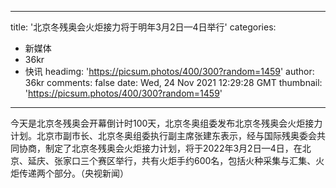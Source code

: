 
---
title: '北京冬残奥会火炬接力将于明年3月2日—4日举行'
categories: 
 - 新媒体
 - 36kr
 - 快讯
headimg: 'https://picsum.photos/400/300?random=1459'
author: 36kr
comments: false
date: Wed, 24 Nov 2021 12:29:28 GMT
thumbnail: 'https://picsum.photos/400/300?random=1459'
---

<div>   
今天是北京冬残奥会开幕倒计时100天，北京冬奥组委发布北京冬残奥会火炬接力计划。北京市副市长、北京冬奥组委执行副主席张建东表示，经与国际残奥委会共同协商，制定了北京冬残奥会火炬接力计划，将于2022年3月2日—4日，在北京、延庆、张家口三个赛区举行，共有火炬手约600名，包括火种采集与汇集、火炬传递两个部分。（央视新闻）  
</div>
            